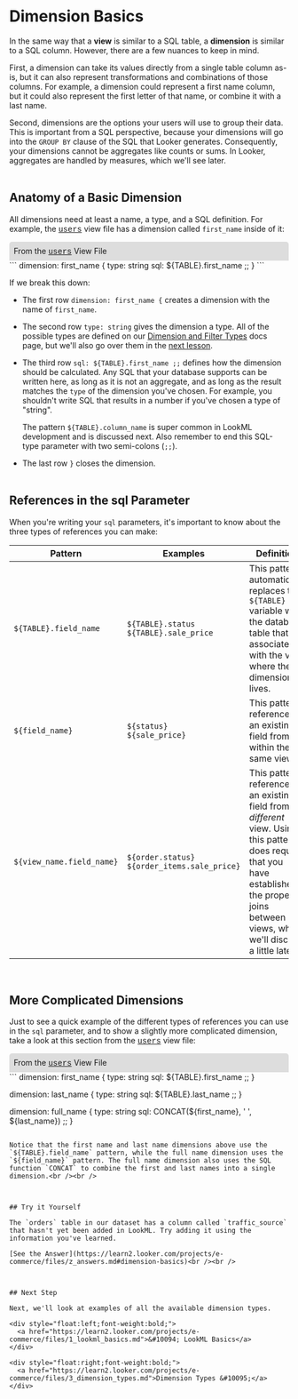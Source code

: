 # Dimension Basics

In the same way that a **view** is similar to a SQL table, a **dimension** is similar to a SQL column. However, there are a few nuances to keep in mind.

First, a dimension can take its values directly from a single table column as-is, but it can also represent transformations and combinations of those columns. For example, a dimension could represent a first name column, but it could also represent the first letter of that name, or combine it with a last name.

Second, dimensions are the options your users will use to group their data. This is important from a SQL perspective, because your dimensions will go into the `GROUP BY` clause of the SQL that Looker generates. Consequently, your dimensions cannot be aggregates like counts or sums. In Looker, aggregates are handled by measures, which we'll see later.<br /><br />



## Anatomy of a Basic Dimension

All dimensions need at least a name, a type, and a SQL definition.  For example, the <a href="https://learn2.looker.com/projects/e-commerce/files/users.view.lkml" style="font-family:Monaco,Menlo,Consolas,Courier New,monospace;">users</a> view file has a dimension called `first_name` inside of it:

<div style="border-radius:5px 5px 0 0;padding:8px;background-color:rgb(221,221,221);">
 From the <a href="https://learn2.looker.com/projects/e-commerce/files/users.view.lkml" style="font-family:Monaco,Menlo,Consolas,Courier New,monospace;">users</a> View File</a>
</div>
```
dimension: first_name {
  type: string
  sql: ${TABLE}.first_name ;;
}
```

If we break this down:

+ The first row `dimension: first_name {` creates a dimension with the name of `first_name`.

+ The second row `type: string` gives the dimension a type. All of the possible types are defined on our [Dimension and Filter Types](https://looker.com/docs/reference/field-reference/dimension-type-reference) docs page, but we'll also go over them in the [next lesson](https://learn2.looker.com/projects/e-commerce/files/3_dimension_types.md).

+ The third row `sql: ${TABLE}.first_name ;;` defines how the dimension should be calculated. Any SQL that your database supports can be written here, as long as it is not an aggregate, and as long as the result matches the `type` of the dimension you've chosen. For example, you shouldn't write SQL that results in a number if you've chosen a type of "string".

  The pattern `${TABLE}.column_name` is super common in LookML development and is discussed next. Also remember to end this SQL-type parameter with two semi-colons (`;;`).

+ The last row `}` closes the dimension.<br /><br />



## References in the sql Parameter

When you're writing your `sql` parameters, it's important to know about the three types of references you can make:

Pattern | Examples | Definition
--------|----------|-----------
`${TABLE}.field_name` | `${TABLE}.status`<br />`${TABLE}.sale_price` | This pattern automatically replaces the `${TABLE}` variable with the database table that is associated with the view where the dimension lives.
`${field_name}` | `${status}`<br />`${sale_price}` | This pattern references an existing field from within the same view.
`${view_name.field_name}` | `${order.status}`<br />`${order_items.sale_price}` | This pattern references an existing field from a *different* view. Using this pattern does require that you have established the proper joins between views, which we'll discuss a little later.

<br />



## More Complicated Dimensions

Just to see a quick example of the different types of references you can use in the `sql` parameter, and to show a slightly more complicated dimension, take a look at this section from the <a href="https://learn2.looker.com/projects/e-commerce/files/users.view.lkml" style="font-family:Monaco,Menlo,Consolas,Courier New,monospace;">users</a> view file:

<div style="border-radius:5px 5px 0 0;padding:8px;background-color:rgb(221,221,221);">
 From the <a href="https://learn2.looker.com/projects/e-commerce/files/users.view.lkml" style="font-family:Monaco,Menlo,Consolas,Courier New,monospace;">users</a> View File</a>
</div>
```
dimension: first_name {
  type: string
  sql: ${TABLE}.first_name ;;
}

dimension: last_name {
  type: string
  sql: ${TABLE}.last_name ;;
}

dimension: full_name {
  type: string
  sql: CONCAT(${first_name}, ' ', ${last_name}) ;;
}
```

Notice that the first name and last name dimensions above use the `${TABLE}.field_name` pattern, while the full name dimension uses the `${field_name}` pattern. The full name dimension also uses the SQL function `CONCAT` to combine the first and last names into a single dimension.<br /><br />



## Try it Yourself

The `orders` table in our dataset has a column called `traffic_source` that hasn't yet been added in LookML. Try adding it using the information you've learned.

[See the Answer](https://learn2.looker.com/projects/e-commerce/files/z_answers.md#dimension-basics)<br /><br />



## Next Step

Next, we'll look at examples of all the available dimension types.

<div style="float:left;font-weight:bold;">
  <a href="https://learn2.looker.com/projects/e-commerce/files/1_lookml_basics.md">&#10094; LookML Basics</a>
</div>

<div style="float:right;font-weight:bold;">
  <a href="https://learn2.looker.com/projects/e-commerce/files/3_dimension_types.md">Dimension Types &#10095;</a>
</div>
